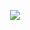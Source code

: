 <p align="center"> <img src="https://github.com/Nevnet99/Nevnet99/assets/28801236/f943ed8d-1191-487a-9ac5-d0adff82edd9" /> </p>
